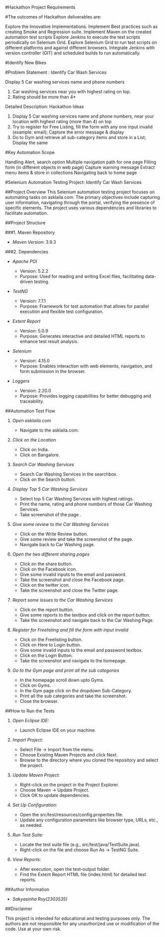 #Hackathon Project Requirements

#The outcomes of Hackathon deliverables are:

Explore the Innovative Implementations.
Implement Best practices such as creating Smoke and Regression suite.
Implement Maven on the created automation test scripts
Explore Jenkins to execute the test scripts periodically on Selenium Grid.
Explore Selenium Grid to run test scripts on different platforms and against different browsers.
Integrate Jenkins with version controller (GIT) and scheduled builds to run automatically.

#Identify New Bikes

#Problem Statement : Identify Car Wash Services

Display 5 Car washing services name and phone numbers
1. Car washing services near you with highest rating on top.
2. Rating should be more than 4*

Detailed Description: Hackathon Ideas

1. Display 5 Car washing services name and phone numbers, near your location with highest rating (more than 4) on top
2. Try to register for Free Listing, fill the form with any one input invalid (example: email); Capture the error message & display 
3. Go to Gym and retrieve all sub-category items and store in a List; Display the same

#Key Automation Scope

Handling Alert, search option
Multiple navigation path for one page
Filling form (in different objects in web page)
Capture warning message
Extract menu items & store in collections
Navigating back to home page

#Selenium Automation Testing Project: Identify Car Wash Services
 
##Project Overview
This Selenium automation testing project focuses on automating tasks on asklaila.com.
The primary objectives include capturing user information, navigating through the portal, verifying the presence of specific elements. 
The project uses various dependencies and libraries to facilitate automation.


##Project Structure
 
###1. Maven Repository
 
- *Maven Version*: 3.9.3
 
###2. Dependencies
 
- *Apache POI*
  - Version: 5.2.2
  - Purpose: Used for reading and writing Excel files, facilitating data-driven testing.
 
- *TestNG*
  - Version: 7.7.1
  - Purpose: Framework for test automation that allows for parallel execution and flexible test configuration.
 
- *Extent Report*
  - Version: 5.0.9
  - Purpose: Generates interactive and detailed HTML reports to enhance test result analysis.
 
- *Selenium*
  - Version: 4.15.0
  - Purpose: Enables interaction with web elements, navigation, and form submission in the browser.
 
- *Loggers*
  - Version: 2.20.0
  - Purpose: Provides logging capabilities for better debugging and traceability.
 
##Automation Test Flow
 
1. *Open asklaila.com*
   - Navigate to the asklaila.com.
 
2. *Click on the Location*
   - Click on India.
   - Click on Bangalore.
 
3. *Search Car Washing Services*
   - Search Car Washing Services in the searchbox.
   - Click on the Search button.
 
4. *Display Top 5 Car Washing Services*
   - Select top 5 Car Washing Services with highest ratings.
   - Print the name, rating and phone numbers of those Car Washing Services.
   - Take screenshot of the page .
   
5. *Give some review to the Car Washing Services*
   - Click on the Write Review button.
   - Give some review and take the screenshot of the page.
   - Navigate back to Car Washing page.
 
6. *Open the two different sharing pages*
   - Click on the share button.
   - Click on the Facebook icon.
   - Give some invalid inputs to the email and password.
   - Take the screenshot and close the Facebook page.
   - Click on the twitter icon.
   - Take the screenshot and close the Twitter page.
 
7. *Report some issues to the Car Washing Services*
   - Click on the report button.
   - Give some reports to the textbox and click on the report button.
   - Take the screenshot and navigate back to the Car Washing Page.
 
8. *Register for Freelisting and fill the form with input invalid*
   - Click on the Freelisting button.
   - Click on Here to Login button.
   - Give some invalid inputs to the email and password textbox.
   - Click on the Login Button.
   - Take the screenshot and navigate to the homepage.
 
9. *Go to the Gym page and print all the sub categories*
   - In the homepage scroll down upto Gyms.
   - Click on Gyms.
   - In the Gym page click on the dropdown Sub-Category.
   - Print all the sub categories and take the screenshot.
   - Close the browser.
 
##How to Run the Tests
 
1. *Open Eclipse IDE:*
   - Launch Eclipse IDE on your machine.
 
2. *Import Project:*
   - Select File -> Import from the menu.
   - Choose Existing Maven Projects and click Next.
   - Browse to the directory where you cloned the repository and select the project.
 
3. *Update Maven Project:*
   - Right-click on the project in the Project Explorer.
   - Choose Maven -> Update Project.
   - Click OK to update dependencies.
 
4. *Set Up Configuration:*
   - Open the src/test/resources/config.properties file.
   - Update any configuration parameters like browser type, URLs, etc., as needed.
 
5. *Run Test Suite:*
   - Locate the test suite file (e.g., src/test/java/TestSuite.java).
   - Right-click on the file and choose Run As -> TestNG Suite.
 
6. *View Reports:*
   - After execution, open the test-output folder.
   - Find the Extent Report HTML file (index.html) for detailed test reports.
 
##Author Information
 
- *Sakyasinha Roy(2303535)*
 
##Disclaimer
 
This project is intended for educational and testing purposes only. The authors are not responsible for any unauthorized use or modification of the code. Use at your own risk.